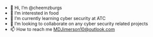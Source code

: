 - 👋 Hi, I’m @cheemzburgs
- 👀 I’m interested in food
- 🌱 I’m currently learning cyber security at ATC
- 💞️ I’m looking to collaborate on any cyber security related projects
- 📫 How to reach me MDJimerson10@outlook.com

<!---
cheemzburgs/cheemzburgs is a ✨ special ✨ repository because its `README.md` (this file) appears on your GitHub profile.
You can click the Preview link to take a look at your changes.
--->
